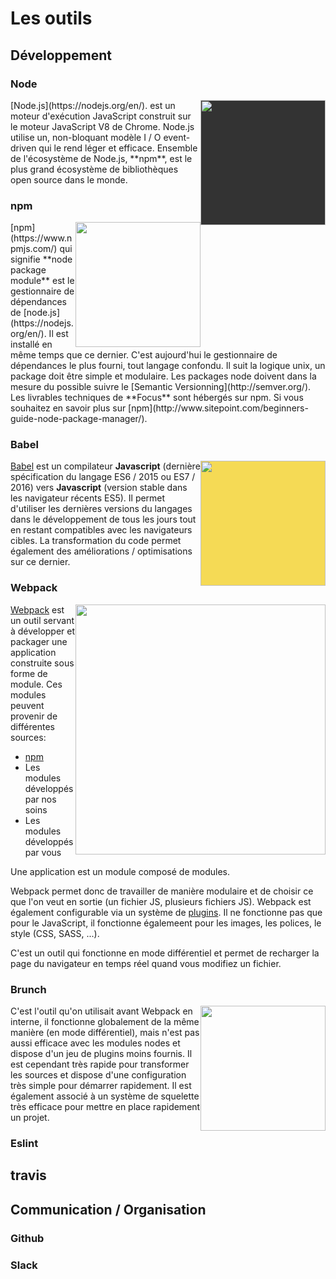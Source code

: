 # Les outils

## Développement

### Node
<img src="https://nodejs.org/static/images/logo.svg" width="200" style='float:right; background-color:#333' />
 [Node.js](https://nodejs.org/en/). est un moteur d'exécution JavaScript construit sur le moteur JavaScript V8 de Chrome. Node.js utilise un, non-bloquant modèle I / O event-driven qui le rend léger et efficace. Ensemble de l'écosystème de Node.js, **npm**, est le plus grand écosystème de bibliothèques open source dans le monde.


### npm
<img src="https://www.npmjs.com/static/images/npm-logo.svg" width="200" style='float:right' />
[npm](https://www.npmjs.com/) qui signifie **node package module** est le gestionnaire de dépendances de [node.js](https://nodejs.org/en/). Il est installé en même temps que ce dernier. C'est aujourd'hui le gestionnaire de dépendances le plus fourni, tout langage confondu. Il suit la logique unix, un package doit être simple et modulaire. Les packages node doivent dans la mesure du possible suivre le [Semantic Versionning](http://semver.org/). Les livrables techniques de **Focus** sont hébergés sur npm. Si vous souhaitez en savoir plus sur [npm](http://www.sitepoint.com/beginners-guide-node-package-manager/).


### Babel

<img src="https://babeljs.io/images/logo.svg" width="200" style='float:right; background-color:#f5da55' />

[Babel](https://babeljs.io/) est un compilateur **Javascript** (dernière spécification du langage ES6 / 2015 ou ES7 / 2016) vers **Javascript** (version stable dans les navigateur récents ES5). Il permet d'utiliser les dernières versions du langages dans le développement de tous les jours tout en restant compatibles avec les navigateurs cibles. La transformation du code permet également des améliorations / optimisations sur ce dernier.

### Webpack

<img src="https://webpack.github.io/assets/what-is-webpack.png" width="400" style='float:right' />

[Webpack](https://webpack.github.io/) est un outil servant à développer et packager une application construite sous forme de module. Ces modules peuvent provenir de différentes sources:
- [npm](https://www.npmjs.com/)
- Les modules développés par nos soins
- Les modules développés par vous

Une application est un module composé de modules.

Webpack permet donc de travailler de manière modulaire et de choisir ce que l'on veut en sortie (un fichier JS, plusieurs fichiers JS).
Webpack est également configurable via un système de [plugins](http://webpack.github.io/docs/). Il ne fonctionne pas que pour le JavaScript, il fonctionne égalemeent pour les images, les polices, le style (CSS, SASS, ...).

C'est un outil qui fonctionne en mode différentiel et permet de recharger la page du navigateur en temps réel quand vous modifiez un fichier.

### Brunch

<img src="https://camo.githubusercontent.com/56a4708402855f3c8dc2aff7f4123039a1d12ff0/687474703a2f2f6272756e63682e696f2f696d616765732f7376672f706e672f6272756e63682d6c6f676f2d6e61706b696e2e706e67" width="200" style='float:right' />
C'est l'outil qu'on utilisait avant Webpack en interne, il fonctionne globalement de la même manière (en mode différentiel), mais n'est pas aussi efficace avec les modules nodes et dispose d'un jeu de plugins moins fournis.
Il est cependant très rapide pour transformer les sources et dispose d'une configuration très simple pour démarrer rapidement. Il est également associé à un système de squelette très efficace pour mettre en place rapidement un projet.

### Eslint

## travis

## Communication / Organisation

### Github

### Slack
